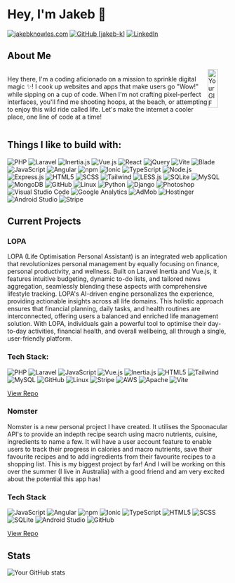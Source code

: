 # Hey, I'm Jakeb 👋

[![jakebknowles.com](https://img.shields.io/badge/jakebknowles.com-4287f5?style=flat-square)](https://jakebknowles.com)
[![GitHub [jakeb-k]](https://img.shields.io/github/followers/jakeb-k?label=follow&style=social)](https://github.com/jakeb-k)
[![LinkedIn](https://img.shields.io/badge/LinkedIn-Connect-blue?style=flat-square&logo=linkedin&logoColor=blue)](https://www.linkedin.com/in/jakeb-knowles-software-dev/)

## About Me

<div style="display: flex; flex-direction:row important; justify-content:space-around;">
<p>
        Hey there, I'm a coding aficionado on a mission to sprinkle digital magic ✨! I cook up websites and apps that make users go "Wow!" while sipping on a cup of code. When I'm not crafting pixel-perfect interfaces, you'll find me shooting hoops, at the beach, or attempting to enjoy this wild ride called life. Let's make the internet a cooler place, one line of code at a time!
        </p>
<img src="https://user-images.githubusercontent.com/74038190/225813708-98b745f2-7d22-48cf-9150-083f1b00d6c9.gif" alt="Your GIF" width=50%;/>
  
</div>

## Things I like to build with:

![PHP](https://img.shields.io/badge/PHP-blueviolet?logo=php&logoColor=white)
![Laravel](https://img.shields.io/badge/Laravel-red?logo=laravel&logoColor=white)
![Inertia.js](https://img.shields.io/badge/-Inertia.js-7957d5?logo=inertia&logoColor=white)
![Vue.js](https://img.shields.io/badge/Vue.js-4FC08D?logo=vue.js&logoColor=white)
![React](https://img.shields.io/badge/React-blueviolet?logo=react&logoColor=white)
![jQuery](https://img.shields.io/badge/jQuery-blue?logo=jquery&logoColor=white)
![Vite](https://img.shields.io/badge/Vite-646CFF?logo=vite&logoColor=white)
![Blade](https://img.shields.io/badge/Blade-purple?logo=laravel&logoColor=white)
![JavaScript](https://img.shields.io/badge/JavaScript-yellow?logo=javascript&logoColor=white)
![Angular](https://img.shields.io/badge/Angular-red?logo=angular&logoColor=white)
![npm](https://img.shields.io/badge/npm-red?logo=npm&logoColor=white)
![Ionic](https://img.shields.io/badge/Ionic-blue?logo=ionic&logoColor=white)
![TypeScript](https://img.shields.io/badge/TypeScript-blue?logo=typescript&logoColor=white)
![Node.js](https://img.shields.io/badge/Node.js-green?logo=node.js&logoColor=white)
![Express.js](https://img.shields.io/badge/Express.js-lightgrey?logo=express&logoColor=white)
![HTML5](https://img.shields.io/badge/HTML5-orange?logo=html5&logoColor=white)
![SCSS](https://img.shields.io/badge/SCSS-pink?logo=sass&logoColor=white)
![Tailwind](https://img.shields.io/badge/Tailwind_CSS-06B6D4?logo=tailwind-css&logoColor=white)
![LESS.js](https://img.shields.io/badge/LESS.js-blue?logo=less&logoColor=white)
![SQLite](https://img.shields.io/badge/SQLite-blue?logo=sqlite&logoColor=white)
![MySQL](https://img.shields.io/badge/MySQL-blue?logo=mysql&logoColor=white)
![MongoDB](https://img.shields.io/badge/MongoDB-green?logo=mongodb&logoColor=white)
![GitHub](https://img.shields.io/badge/GitHub-black?logo=github&logoColor=white)
![Linux](https://img.shields.io/badge/Linux-yellowgreen?logo=linux&logoColor=white)
![Python](https://img.shields.io/badge/Python-blue?logo=python&logoColor=white)
![Django](https://img.shields.io/badge/Django-green?logo=django&logoColor=white)
![Photoshop](https://img.shields.io/badge/Photoshop-informational?logo=adobe-photoshop&logoColor=white)
![Visual Studio Code](https://img.shields.io/badge/Visual%20Studio%20Code-blue?logo=visual-studio-code&logoColor=white)
![Google Analytics](https://img.shields.io/badge/Google%20Analytics-orange?logo=google-analytics&logoColor=white)
![AdMob](https://img.shields.io/badge/AdMob-green?logo=google-admob&logoColor=white)
![Hostinger](https://img.shields.io/badge/Hostinger-lightgrey?style=flat-square&logo=hostinger&logoColor=white)
![Android Studio](https://img.shields.io/badge/Android%20Studio-green?logo=android-studio&logoColor=white)
![Stripe](https://img.shields.io/badge/Stripe-blue?logo=stripe&logoColor=white)

## Current Projects

### LOPA

LOPA (Life Optimisation Personal Assistant) is an integrated web application that revolutionizes personal management by equally focusing on finance, personal productivity, and wellness. Built on Laravel Inertia and Vue.js, it features intuitive budgeting, dynamic to-do lists, and tailored news aggregation, seamlessly blending these aspects with comprehensive lifestyle tracking. LOPA's AI-driven engine personalizes the experience, providing actionable insights across all life domains. This holistic approach ensures that financial planning, daily tasks, and health routines are interconnected, offering users a balanced and enriched life management solution. With LOPA, individuals gain a powerful tool to optimise their day-to-day activities, financial health, and overall wellbeing, all through a single, user-friendly platform.

### Tech Stack:

![PHP](https://img.shields.io/badge/PHP-777BB4?logo=php&logoColor=white)
![Laravel](https://img.shields.io/badge/Laravel-FF2D20?logo=laravel&logoColor=white)
![JavaScript](https://img.shields.io/badge/JavaScript-yellow?logo=javascript&logoColor=white)
![Vue.js](https://img.shields.io/badge/Vue.js-4FC08D?logo=vue.js&logoColor=white)
![Inertia.js](https://img.shields.io/badge/-Inertia.js-7957d5?logo=inertia&logoColor=white)
![HTML5](https://img.shields.io/badge/HTML5-E34F26?logo=html5&logoColor=white)
![Tailwind](https://img.shields.io/badge/Tailwind_CSS-06B6D4?logo=tailwind-css&logoColor=white)
![MySQL](https://img.shields.io/badge/MySQL-4479A1?logo=mysql&logoColor=white)
![GitHub](https://img.shields.io/badge/GitHub-181717?logo=github&logoColor=white)
![Linux](https://img.shields.io/badge/Linux-FCC624?logo=linux&logoColor=black)
![Stripe](https://img.shields.io/badge/Stripe-008CDD?logo=stripe&logoColor=white)
![AWS](https://img.shields.io/badge/AWS-232F3E?logo=amazon-aws&logoColor=white)
![Apache](https://img.shields.io/badge/Apache-D22128?logo=apache&logoColor=white)
![Vite](https://img.shields.io/badge/Vite-646CFF?logo=vite&logoColor=white)


[View Repo](https://github.com/jakeb-k/lopa)

### Nomster

Nomster is a new personal project I have created. It utilises the Spoonacular API's to provide an indepth recipe search using macro nutrients, cuisine, ingredients to name a few. It will have a user account feature to enable users to track their progress in calories and macro nutrients, save their favourite recipes and to add ingredients from their favourite recipes to a shopping list. This is my biggest project by far! And I will be working on this over the summer (I live in Australia) with a good friend and am very excited about the potential this app has!

### Tech Stack
![JavaScript](https://img.shields.io/badge/JavaScript-yellow?logo=javascript&logoColor=white)
![Angular](https://img.shields.io/badge/Angular-red?logo=angular&logoColor=white)
![npm](https://img.shields.io/badge/npm-red?logo=npm&logoColor=white)
![Ionic](https://img.shields.io/badge/Ionic-blue?logo=ionic&logoColor=white)
![TypeScript](https://img.shields.io/badge/TypeScript-blue?logo=typescript&logoColor=white)
![HTML5](https://img.shields.io/badge/HTML5-orange?logo=html5&logoColor=white)
![SCSS](https://img.shields.io/badge/SCSS-pink?logo=sass&logoColor=white)
![SQLite](https://img.shields.io/badge/SQLite-blue?logo=sqlite&logoColor=white)
![Android Studio](https://img.shields.io/badge/Android%20Studio-green?logo=android-studio&logoColor=white)
![GitHub](https://img.shields.io/badge/GitHub-black?logo=github&logoColor=white)

[View Repo](https://github.com/jakeb-k/nomster)

## Stats

![Your GitHub stats](https://github-readme-stats.vercel.app/api?username=jakeb-k&show_icons=true&theme=radical)
